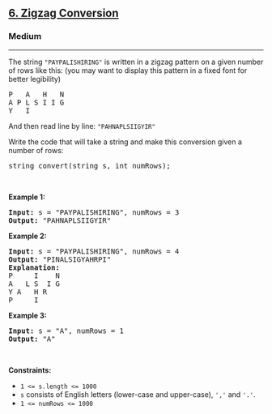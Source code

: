 <h2><a href="https://leetcode.com/problems/zigzag-conversion/">6. Zigzag Conversion</a></h2><h3>Medium</h3><hr><div><p>The string <code>"PAYPALISHIRING"</code> is written in a zigzag pattern on a given number of rows like this: (you may want to display this pattern in a fixed font for better legibility)</p>

<pre>P   A   H   N
A P L S I I G
Y   I   
</pre>

<p>And then read line by line: <code>"PAHNAPLSIIGYIR"</code></p>

<p>Write the code that will take a string and make this conversion given a number of rows:</p>

<pre>string convert(string s, int numRows);
</pre>

<p>&nbsp;</p>
<p><strong class="example">Example 1:</strong></p>

<pre><strong>Input:</strong> s = "PAYPALISHIRING", numRows = 3
<strong>Output:</strong> "PAHNAPLSIIGYIR"
</pre>

<p><strong class="example">Example 2:</strong></p>

<pre><strong>Input:</strong> s = "PAYPALISHIRING", numRows = 4
<strong>Output:</strong> "PINALSIGYAHRPI"
<strong>Explanation:</strong>
P     I    N
A   L S  I G
Y A   H R
P     I
</pre>

<p><strong class="example">Example 3:</strong></p>

<pre><strong>Input:</strong> s = "A", numRows = 1
<strong>Output:</strong> "A"
</pre>

<p>&nbsp;</p>
<p><strong>Constraints:</strong></p>

<ul>
	<li><code>1 &lt;= s.length &lt;= 1000</code></li>
	<li><code>s</code> consists of English letters (lower-case and upper-case), <code>','</code> and <code>'.'</code>.</li>
	<li><code>1 &lt;= numRows &lt;= 1000</code></li>
</ul>
</div>
